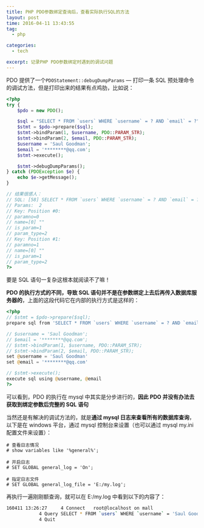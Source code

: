 ```yaml
---
title: PHP PDO参数绑定查询后，查看实际执行SQL的方法
layout: post
time: 2016-04-11 13:43:55
tag:
  - php

categories:
  - tech

excerpt: 记录PHP PDO参数绑定时遇到的调试问题
---
```


PDO 提供了一个`PDOStatement::debugDumpParams` — 打印一条 SQL 预处理命令的调试方法，但是打印出来的结果有点鸡肋，比如说：

```php
<?php
try {
    $pdo = new PDO();

    $sql = "SELECT * FROM `users` WHERE `username` = ? AND `email` = ?";
    $stmt = $pdo->prepare($sql);
    $stmt->bindParam(1, $username, PDO::PARAM_STR);
    $stmt->bindParam(2, $email, PDO::PARAM_STR);
    $username = 'Saul Goodman';
    $email = '********@qq.com';
    $stmt->execute();

    $stmt->debugDumpParams();
} catch (PDOException $e) {
    echo $e->getMessage();
}

// 结果很感人：
// SQL: [58] SELECT * FROM `users` WHERE `username` = ? AND `email` = ?
// Params:  2
// Key: Position #0:
// paramno=0
// name=[0] ""
// is_param=1
// param_type=2
// Key: Position #1:
// paramno=1
// name=[0] ""
// is_param=1
// param_type=2
?>
```

要是 SQL 语句一复杂这根本就阅读不了嘛！

**PDO 的执行方式的不同，导致 SQL 语句并不是在参数绑定上去后再传入数据库服务器的**，上面的这段代码它在内部的执行方式是这样的：

```php
<?php
// $stmt = $pdo->prepare($sql);
prepare sql from 'SELECT * FROM `users` WHERE `username` = ? AND `email` = ?'

// $username = 'Saul Goodman';
// $email = '********@qq.com';
// $stmt->bindParam(1, $username, PDO::PARAM_STR);
// $stmt->bindParam(2, $email, PDO::PARAM_STR);
set @username = 'Saul Goodman'
set @email = '********@qq.com'

// $stmt->execute();
execute sql using @username, @email
?>
```

可以看到，PDO 的执行在 mysql 中其实是分步进行的，**因此 PDO 并没有办法去获取到绑定参数后完整的 SQL 语句**

当然还是有解决的调试方法的，就是**通过 mysql 日志来查看所有的数据库查询**，以下是在 windows 平台，通过 mysql 控制台来设置（也可以通过 mysql my.ini 配置文件来设置）：

```bash\
# 查看日志情况
# show variables like '%general%';

# 开启日志
# SET GLOBAL general_log = 'On';

# 指定日志文件
# SET GLOBAL general_log_file = 'E:/my.log';
```

再执行一遍刚刚额查询，就可以在 E:/my.log 中看到以下的内容了：

```bash
160411 13:26:27     4 Connect   root@localhost on mall
            4 Query SELECT * FROM `users` WHERE `username` = 'Saul Goodman' AND `email` = '********@qq.com'
            4 Quit
```
